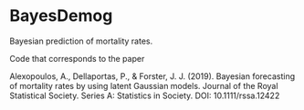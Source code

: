 # BayesDemog
Bayesian prediction of mortality rates.

Code that corresponds to the paper

Alexopoulos, A., Dellaportas, P., & Forster, J. J. (2019). Bayesian forecasting of mortality rates by using latent Gaussian models. Journal of the Royal Statistical Society. Series A: Statistics in Society. DOI: 10.1111/rssa.12422

